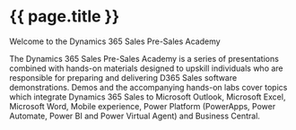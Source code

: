 

# {{ page.title }}

Welcome to the Dynamics 365 Sales Pre-Sales Academy

The Dynamics 365 Sales Pre-Sales Academy is a series of presentations combined with hands-on materials designed to upskill individuals who are responsible for preparing and delivering D365 Sales software demonstrations. Demos and the accompanying hands-on labs cover topics which integrate Dynamics 365 Sales to Microsoft Outlook, Microsoft Excel, Microsoft Word, Mobile experience, Power Platform (PowerApps, Power Automate, Power BI and Power Virtual Agent) and Business Central.
